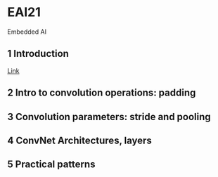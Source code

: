 # EAI21
Embedded AI

## 1 Introduction
[Link](https://colab.research.google.com/drive/1jcbjiK7cLZcBlydXtKi2YaiWwx9Iq9Xl?usp=sharing)


## 2 Intro to convolution operations: padding

## 3 Convolution parameters: stride and pooling

## 4 ConvNet Architectures, layers

## 5 Practical patterns
